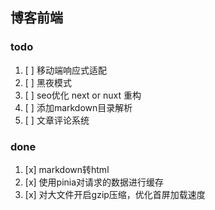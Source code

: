 ## 博客前端
### todo
1. [ ] 移动端响应式适配
2. [ ] 黑夜模式
3. [ ] seo优化 next or nuxt 重构
4. [ ] 添加markdown目录解析
5. [ ] 文章评论系统
### done
1. [x] markdown转html
2. [x] 使用pinia对请求的数据进行缓存
3. [x] 对大文件开启gzip压缩，优化首屏加载速度

